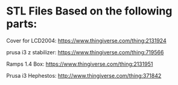 # STL Files Based on the following parts:

Cover for LCD2004: https://www.thingiverse.com/thing:2131924

prusa i3 z stabilizer: https://www.thingiverse.com/thing:719566

Ramps 1.4 Box: https://www.thingiverse.com/thing:2131951

Prusa i3 Hephestos: http://www.thingiverse.com/thing:371842

